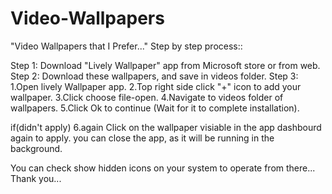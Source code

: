 # Video-Wallpapers
"Video Wallpapers that I Prefer..."
Step by step process::

Step 1:
Download "Lively Wallpaper" app from Microsoft store or from web.
Step 2:
Download these wallpapers, and save in videos folder.
Step 3:
1.Open lively Wallpaper app.
2.Top right side click "+" icon to add your wallpaper.
3.Click choose file-open.
4.Navigate to videos folder of wallpapers.
5.Click Ok to continue (Wait for it to complete installation).

if(didn't apply)
6.again Click on the wallpaper visiable in the app dashbourd again to apply.
you can close the app, as it will be running in the background.

You can check show hidden icons on your system to operate from there...
Thank you...
